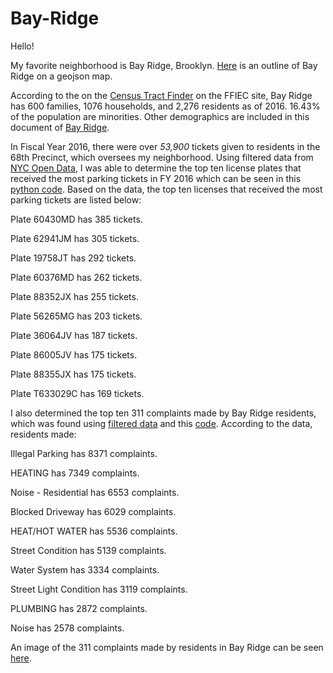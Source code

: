 # Bay-Ridge

Hello!

My favorite neighborhood is Bay Ridge, Brooklyn. [Here](https://github.com/ktheodorakis22/Bay-Ridge/blob/master/map%20(2).geojson) is an outline of Bay Ridge on a geojson map.

According to the on the [Census Tract Finder](https://geomap.ffiec.gov/FFIECGeocMap/GeocodeMap1.aspx) on the FFIEC site, Bay Ridge has 600 families, 1076 households, and 2,276 residents as of 2016. 16.43% of the population are minorities. Other demographics are included in this document of [Bay Ridge](https://github.com/ktheodorakis22/Bay-Ridge/blob/master/seminar%20my%20neighborhood.pdf). 

In Fiscal Year 2016, there were over _53,900_ tickets given to residents in the 68th Precinct, which oversees my neighborhood. Using filtered data from [NYC Open Data](https://data.cityofnewyork.us/City-Government/Parking-Violations-Issued-Fiscal-Year-2016/kiv2-tbus/data), I was able to determine the top ten license plates that received the most parking tickets in FY 2016 which can be seen in this [python code](https://github.com/ktheodorakis22/Bay-Ridge/blob/master/HW%202%20Part%203.py).  Based on the data, the top ten licenses that received the most parking tickets are listed below:

Plate 60430MD has 385 tickets.

Plate 62941JM has 305 tickets.

Plate 19758JT has 292 tickets.

Plate 60376MD has 262 tickets.

Plate 88352JX has 255 tickets.

Plate 56265MG has 203 tickets.

Plate 36064JV has 187 tickets.

Plate 86005JV has 175 tickets.

Plate 88355JX has 175 tickets.

Plate T633029C has 169 tickets.


I also determined the top ten 311 complaints made by Bay Ridge residents, which was found using [filtered data](https://nycopendata.socrata.com/Social-Services/311-Service-Requests-from-2010-to-Present/erm2-nwe9/data) and this [code](https://github.com/ktheodorakis22/Bay-Ridge/blob/master/HW%203%20part%207-8.py). According to the data, residents made:

Illegal Parking has 8371 complaints.

HEATING has 7349 complaints.

Noise - Residential has 6553 complaints.

Blocked Driveway has 6029 complaints.

HEAT/HOT WATER has 5536 complaints.

Street Condition has 5139 complaints.

Water System has 3334 complaints.

Street Light Condition has 3119 complaints.

PLUMBING has 2872 complaints.

Noise has 2578 complaints.

An image of the 311 complaints made by residents in Bay Ridge can be seen [here](https://github.com/ktheodorakis22/Bay-Ridge/blob/master/311%20Complaints%20Map.png).

